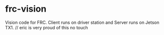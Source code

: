 # frc-vision
Vision code for FRC. Client runs on driver station and Server runs on Jetson TX1.
// eric is very proud of this no touch 
